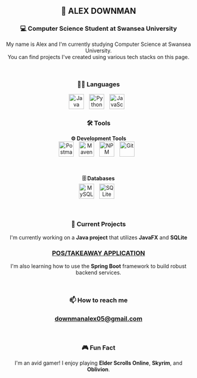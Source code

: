 <div align="center">

## 👋 ALEX DOWNMAN  
### 💻 Computer Science Student at Swansea University

My name is Alex and I'm currently studying Computer Science at Swansea University.  
You can find projects I've created using various tech stacks on this page.

<br />

### 🧑‍💻 Languages

<img src="https://cdn.jsdelivr.net/gh/devicons/devicon@latest/icons/java/java-original.svg" alt="Java" width="40px" style="padding-right:10px;" />
<img src="https://cdn.jsdelivr.net/gh/devicons/devicon@latest/icons/python/python-original.svg" alt="Python" width="40px" style="padding-right:10px;" />
<img src="https://cdn.jsdelivr.net/gh/devicons/devicon@latest/icons/javascript/javascript-original.svg" alt="JavaScript" width="40px" style="padding-right:10px;"  />

<br />

### 🛠️ Tools

**⚙️ Development Tools**<br />
<img src="https://cdn.jsdelivr.net/gh/devicons/devicon/icons/postman/postman-original.svg" alt="Postman" width="40px" style="padding-right:10px;" />
<img src="https://cdn.jsdelivr.net/gh/devicons/devicon/icons/maven/maven-original.svg" alt="Maven" width="40px" style="padding-right:10px;" />
<img src="https://cdn.jsdelivr.net/gh/devicons/devicon/icons/npm/npm-original-wordmark.svg" alt="NPM" width="40px" style="padding-right:10px;" />
<img src="https://cdn.jsdelivr.net/gh/devicons/devicon/icons/git/git-original.svg" alt="Git" width="40px" style="padding-right:10px;" />

<br />

**🗄️ Databases**<br />
<img src="https://cdn.jsdelivr.net/gh/devicons/devicon/icons/mysql/mysql-original.svg" alt="MySQL Workbench" width="40px" style="padding-right:10px;" />
<img src="https://cdn.jsdelivr.net/gh/devicons/devicon/icons/sqlite/sqlite-original.svg" alt="SQLite Browser" width="40px" style="padding-right:10px;" />

<br />

### 🔨 Current Projects

I'm currently working on a **Java project** that utilizes **JavaFX** and **SQLite** 
### [POS/TAKEAWAY APPLICATION](https://github.com/AlexDownman/Takeaway-Application)
I'm also learning how to use the **Spring Boot** framework to build robust backend services.

<br />

### 📫 How to reach me

### downmanalex05@gmail.com

<br />

### 🎮 Fun Fact

I'm an avid gamer! I enjoy playing **Elder Scrolls Online**, **Skyrim**, and **Oblivion**.

</div>
<!--
**AlexDownman/AlexDownman** is a ✨ _special_ ✨ repository because its `README.md` (this file) appears on your GitHub profile.
    Here are some ideas to get you started:
    
    - 🔭 I’m currently working on ...
    - 🌱 I’m currently learning ...
    - 👯 I’m looking to collaborate on ...
    - 🤔 I’m looking for help with ...
    - 💬 Ask me about ...
    - 📫 How to reach me: ...
    - 😄 Pronouns: ...
    - ⚡ Fun fact: ...
    -->
